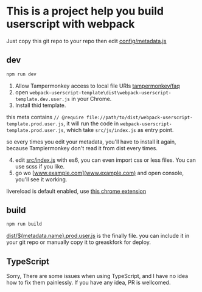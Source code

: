 # This is a project help you build userscript with webpack

Just copy this git repo to your repo then edit [config/metadata.js](config/metadata.js)

## dev

```bash
npm run dev
```

1. Allow Tampermonkey access to local file URIs [tampermonkey/faq](https://tampermonkey.net/faq.php?ext=dhdg#Q204)
2. open `webpack-userscript-template\dist\webpack-userscript-template.dev.user.js` in your Chrome.
3. Install thid template.

this meta contains `// @require file://path/to/dist/webpack-userscript-template.prod.user.js`,
it will run the code in `webpack-userscript-template.prod.user.js`, which take `src/js/index.js` as entry point.

so every times you edit your metadata, you'll have to install it again, because Tamplermonkey don't read it from dist every times.

4. edit [src/index.js](./src/index.js) with es6, you can even import css or less files. You can use scss if you like.
5. go wo [www.example.com](www.example.com) and open console, you'll see it working.

livereload is default enabled, use [this chrome extension](https://chrome.google.com/webstore/detail/jnihajbhpnppcggbcgedagnkighmdlei)

## build

```bash
npm run build
```

[dist/${metadata.name}.prod.user.js](./dist/webpack-userscript-template.prod.user.js)
is the finally file. you can include it in your git repo or manually copy it to greaskfork for deploy.


## TypeScript

Sorry, There are some issues when using TypeScript,
and I have no idea how to fix them painlessly. If you have any idea, PR is wellcomed.
